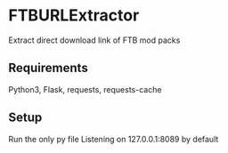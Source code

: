 # FTBURLExtractor
Extract direct download link of FTB mod packs

## Requirements
Python3, Flask, requests, requests-cache

## Setup
Run the only py file
Listening on 127.0.0.1:8089 by default
